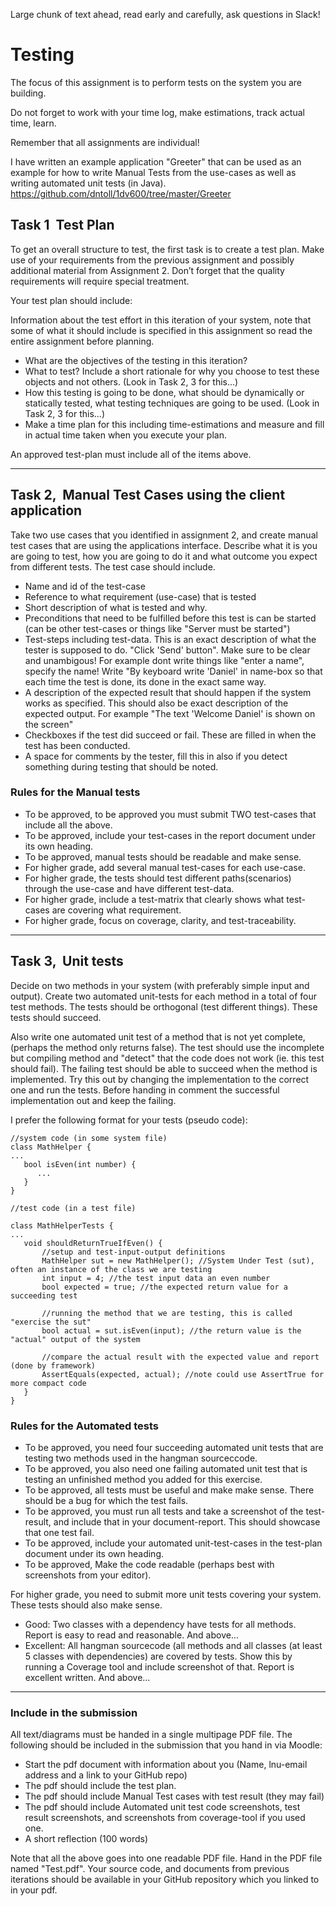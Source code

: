 Large chunk of text ahead, read early and carefully, ask questions in Slack!

# Testing

The focus of this assignment is to perform tests on the system you are building. 

Do not forget to work with your time log, make estimations, track actual time, learn.

Remember that all assignments are individual!

I have written an example application "Greeter" that can be used as an example for how to write Manual Tests from the use-cases as well as writing automated unit tests (in Java).
https://github.com/dntoll/1dv600/tree/master/Greeter

## Task 1 ­­ Test Plan
To get an overall structure to test, the first task is to create a test plan. Make use of your requirements from the previous assignment and possibly additional material from Assignment 2. Don’t forget that the quality requirements will require special treatment. 

Your test plan should include:

Information about the test effort in this iteration of your system, note that some of what it should include is specified in this assignment so read the entire assignment before planning.

* What are the objectives of the testing in this iteration?
* What to test? Include a short rationale for why you choose to test these objects and not others. (Look in Task 2, 3 for this...)
* How this testing is going to be done, what should be dynamically or statically tested, what testing techniques are going to be used. (Look in Task 2, 3 for this...)
* Make a time plan for this including time-estimations and measure and fill in actual time taken when you execute your plan. 

An approved test-plan must include all of the items above.

***

## Task 2, ­­ Manual Test Cases using the client application
Take two use cases that you identified in assignment 2, and create manual test cases that are using the applications interface. Describe what it is you are going to test, how you are going to do it and what outcome you expect from different tests. The test case should include.

* Name and id of the test-case
* Reference to what requirement (use-case) that is tested
* Short description of what is tested and why.
* Preconditions that need to be fulfilled before this test is can be started (can be other test-cases or things like "Server must be started")
* Test-steps including test-data. This is an exact description of what the tester is supposed to do. "Click 'Send' button". Make sure to be clear and unambigous! For example dont write things like "enter a name", specify the name! Write "By keyboard write 'Daniel' in name-box so that each time the test is done, its done in the exact same way.
* A description of the expected result that should happen if the system works as specified. This should also be exact description of the expected output. For example "The text 'Welcome Daniel' is shown on the screen"
* Checkboxes if the test did succeed or fail. These are filled in when the test has been conducted.
* A space for comments by the tester, fill this in also if you detect something during testing that should be noted.

### Rules for the Manual tests
* To be approved, to be approved you must submit TWO test-cases that include all the above. 
* To be approved, include your test-cases in the report document under its own heading.
* To be approved, manual tests should be readable and make sense.
* For higher grade, add several manual test-cases for each use-case. 
* For higher grade, the tests should test different paths(scenarios) through the use-case and have different test-data. 
* For higher grade, include a test-matrix that clearly shows what test-cases are covering what requirement. 
* For higher grade, focus on coverage, clarity, and test-traceability.

***

## Task 3, ­­ Unit tests
Decide on two methods in your system (with preferably simple input and output). Create two automated unit-tests for each method in a total of four test methods. The tests should be orthogonal (test different things). These tests should succeed.

Also write one automated unit test of a method that is not yet complete, (perhaps the method only returns false). The test should use the incomplete but compiling method and "detect" that the code does not work (ie. this test should fail). The failing test should be able to succeed when the method is implemented. Try this out by changing the implementation to the correct one and run the tests. Before handing in comment the successful implementation out and keep the failing.

I prefer the following format for your tests (pseudo code):
```
//system code (in some system file)
class MathHelper {
...
   bool isEven(int number) {
      ...
   }
}
```
```
//test code (in a test file)

class MathHelperTests { 
...
   void shouldReturnTrueIfEven() {
       //setup and test-input-output definitions
       MathHelper sut = new MathHelper(); //System Under Test (sut), often an instance of the class we are testing
       int input = 4; //the test input data an even number
       bool expected = true; //the expected return value for a succeeding test

       //running the method that we are testing, this is called "exercise the sut"
       bool actual = sut.isEven(input); //the return value is the "actual" output of the system

       //compare the actual result with the expected value and report (done by framework)
       AssertEquals(expected, actual); //note could use AssertTrue for more compact code
   }
}

```


### Rules for the Automated tests
* To be approved, you need four succeeding automated unit tests that are testing two methods used in the hangman sourceccode. 
* To be approved, you also need one failing automated unit test that is testing an unfinished method you added for this exercise. 
* To be approved, all tests must be useful and make make sense. There should be a bug for which the test fails. 
* To be approved, you must run all tests and take a screenshot of the test-result, and include that in your document-report. This should showcase that one test fail.
* To be approved, include your automated unit-test-cases in the test-plan document under its own heading. 
* To be approved, Make the code readable (perhaps best with screenshots from your editor).

For higher grade, you need to submit more unit tests covering your system. These tests should also make sense.
* Good: Two classes with a dependency have tests for all methods. Report is easy to read and reasonable. And above...
* Excellent: All hangman sourcecode (all methods and all classes (at least 5 classes with dependencies) are covered by tests. Show this by running a Coverage tool and include screenshot of that. Report is excellent written. And above...


***


### Include in the submission
All text/diagrams must be handed in a single multipage PDF file. The following should be included in the submission that you hand in via Moodle:
* Start the pdf document with information about you (Name, lnu-email address and a link to your GitHub repo)
* The pdf should include the test plan.
* The pdf should include Manual Test cases with test result (they may fail)
* The pdf should include Automated unit test code screenshots, test result screenshots, and screenshots from coverage-tool if you used one.
* A short reflection (100 words)

Note that all the above goes into one readable PDF file. 
Hand in the PDF file named "Test.pdf".
Your source code, and documents from previous iterations should be available in your GitHub repository which you linked to in your pdf.
